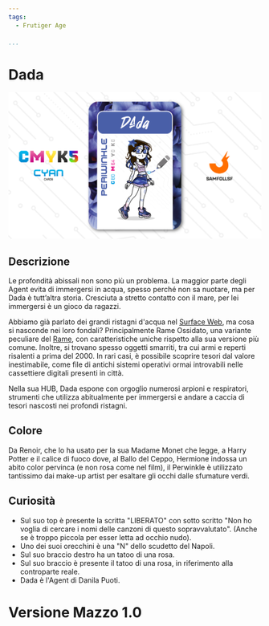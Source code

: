 ```yaml
---
tags:
  - Frutiger Age

...
```


# Dada

![dada](../eg/C/dada.jpg)

## Descrizione

Le profondità abissali non sono più un problema. La maggior parte degli Agent evita di immergersi in acqua, spesso perché non sa nuotare, ma per Dada è tutt’altra storia. Cresciuta a stretto contatto con il mare, per lei immergersi è un gioco da ragazzi.

Abbiamo già parlato dei grandi ristagni d'acqua nel [Surface Web](../Remix/deep.md), ma cosa si nasconde nei loro fondali? Principalmente Rame Ossidato, una variante peculiare del [Rame](../Remix/metal.md), con caratteristiche uniche rispetto alla sua versione più comune. Inoltre, si trovano spesso oggetti smarriti, tra cui armi e reperti risalenti a prima del 2000. In rari casi, è possibile scoprire tesori dal valore inestimabile, come file di antichi sistemi operativi ormai introvabili nelle cassettiere digitali presenti in città.

Nella sua HUB, Dada espone con orgoglio numerosi arpioni e respiratori, strumenti che utilizza abitualmente per immergersi e andare a caccia di tesori nascosti nei profondi ristagni.

## Colore

Da Renoir, che lo ha usato per la sua Madame Monet che legge, a Harry Potter e il calice di fuoco dove, al Ballo del Ceppo, Hermione indossa un abito color pervinca (e non rosa come nel film), il Perwinkle è utilizzato tantissimo dai make-up artist per esaltare gli occhi dalle sfumature verdi.

## Curiosità

- Sul suo top è presente la scritta "LIBERATO" con sotto scritto "Non ho voglia di cercare i nomi delle canzoni di questo sopravvalutato". (Anche se è troppo piccola per esser letta ad occhio nudo).
- Uno dei suoi orecchini è una "N" dello scudetto del Napoli.
- Sul suo braccio destro ha un tatoo di una rosa.
- Sul suo braccio è presente il tatoo di una rosa, in riferimento alla controparte reale.
- Dada è l'Agent di Danila Puoti.

# Versione Mazzo 1.0